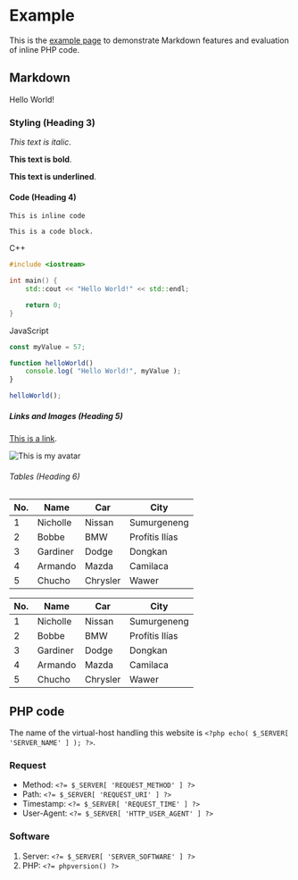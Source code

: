 # Example

This is the [example page](/example) to demonstrate Markdown features and evaluation of inline PHP code.

## Markdown

Hello World!

### Styling (Heading 3)

*This text is italic*.

**This text is bold**.

__This text is underlined__.

#### Code (Heading 4)

`This is inline code`

```
This is a code block.
```

C++

```cpp
#include <iostream>

int main() {
	std::cout << "Hello World!" << std::endl;

	return 0;
}
```

JavaScript

```js
const myValue = 57;

function helloWorld()
	console.log( "Hello World!", myValue );
}

helloWorld();
```

##### Links and Images (Heading 5)

[This is a link](/).

![This is my avatar](/image/avatar/circle-128.webp)

###### Tables (Heading 6)

| No. | Name    | Car      | City            |
| --- | ------- | -------- | --------------- |
| 1   | Nicholle | Nissan   | Sumurgeneng    |
| 2   | Bobbe    | BMW      | Profítis Ilías |
| 3   | Gardiner | Dodge    | Dongkan        |
| 4   | Armando  | Mazda    | Camilaca       |
| 5   | Chucho   | Chrysler | Wawer          |

No. | Name | Car | City
--- | --- | --- | ---
1 | Nicholle | Nissan | Sumurgeneng
2 | Bobbe | BMW | Profítis Ilías
3 | Gardiner | Dodge | Dongkan
4 | Armando | Mazda | Camilaca
5 | Chucho | Chrysler | Wawer

## PHP code

The name of the virtual-host handling this website is `<?php echo( $_SERVER[ 'SERVER_NAME' ] ); ?>`.

### Request

* Method: `<?= $_SERVER[ 'REQUEST_METHOD' ] ?>`
* Path: `<?= $_SERVER[ 'REQUEST_URI' ] ?>`
* Timestamp: `<?= $_SERVER[ 'REQUEST_TIME' ] ?>`
* User-Agent: `<?= $_SERVER[ 'HTTP_USER_AGENT' ] ?>`

### Software

1. Server: `<?= $_SERVER[ 'SERVER_SOFTWARE' ] ?>`
1. PHP: `<?= phpversion() ?>`
